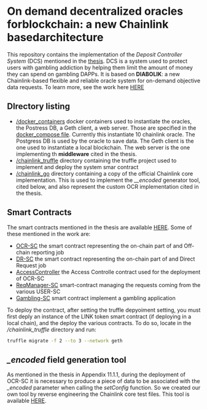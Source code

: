 # On demand decentralized oracles forblockchain: a new Chainlink basedarchitecture
This repository contains the implementation of the *Deposit Controller System* (DCS) mentioned in the [thesis](). DCS is a system used to protect users with gambling addiction by helping them limit the amount of money they can spend on gambling DAPPs. It is based on **DIABOLIK**: a new Chainlink-based flexible and reliable oracle system for on-demand objective data requests. To learn more, see the work here [HERE]()

## DIrectory listing
 - [/docker_containers](https://github.com/ferru97/DIABOLIK-Master-Thesis/tree/main/docker_containers) docker containers used to instantiate the oracles, the Postress DB, a Geth client, a web server. Those are specified in the [docker_compose file](https://github.com/ferru97/DIABOLIK-Master-Thesis/blob/main/docker_containers/docker-compose.yml). Currently this instantiate 10 chainlink oracle. The Postgress DB is used by the oracle to save data. The Geth client is the one used to instantiate a local blockchain. The web server is the one implementing th **middleware** cited in the thesis.
 - [/chainlink_truffle](https://github.com/ferru97/DIABOLIK-Master-Thesis/tree/main/chainlink_truffle) directory containing the truffle project used to implement and deploy the system smar contract
 - [/chainlink_go](https://github.com/ferru97/DIABOLIK-Master-Thesis/tree/main/chainlink_go) directory containing a copy of the official Chainlink core implementation. This is used to implement the *__encoded* generator tool, cited below, and also represent the custom OCR implementation cited in the thesis.

 ## Smart Contracts
The smart contracts mentioned in the thesis are available [HERE](https://github.com/ferru97/DIABOLIK-Master-Thesis/tree/main/chainlink_truffle/contracts). Some of these mentioned in the work are:

- [OCR-SC](https://github.com/ferru97/DIABOLIK-Master-Thesis/blob/main/chainlink_truffle/contracts/OffchainAggregator.sol) the smart contract representing the on-chain part of and Off-chain reporting job
- [DR-SC](https://github.com/ferru97/DIABOLIK-Master-Thesis/blob/main/chainlink_truffle/contracts/Operator.sol) the smart contract representing the on-chain part of and Direct Request job
- [AccessController](https://github.com/ferru97/DIABOLIK-Master-Thesis/blob/main/chainlink_truffle/contracts/AccessController.sol) the Access Controlle contract used for the deployment of OCR-SC
- [ReqManager-SC](https://github.com/ferru97/DIABOLIK-Master-Thesis/blob/main/chainlink_truffle/contracts/RequestManager.sol) smart-contract managing the requests coming from the various USER-SC
- [Gambling-SC](https://github.com/ferru97/DIABOLIK-Master-Thesis/blob/main/chainlink_truffle/contracts/Gambling.sol) smart contract implement a gambling application

To deploy the contract, after setting the truffle depyoiment setting, you must first deply an instance of the LINK token smart contract (if deploying in a local chain), and the deploy the various contracts. 
To do so, locate in the */chainlink_truffle* directory and run:
```sh
truffle migrate -f 2 --to 3 --network geth 
```


## *_encoded* field generation tool
As mentioned in the thesis in Appendix 11.1.1, during the deployment of OCR-SC it is necessary to produce a piece of data to be associated with the *_encoded* parameter when calling the *setConfig* function. So we created our own tool by reverse engineering the Chainlink core test files. This tool is available [HERE](https://github.com/ferru97/DIABOLIK-Master-Thesis/blob/main/chainlink_go/core/internal/encodeGenerator.go).